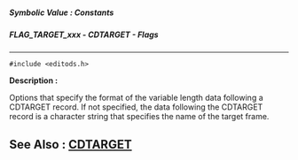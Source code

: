 ##### Symbolic Value : Constants
##### FLAG_TARGET_xxx - CDTARGET - Flags
---
```
#include <editods.h>
```
**Description :**

Options that specify the format of the variable length data following a 
CDTARGET record.  If not specified, the data following the CDTARGET record is a 
character string that specifies the name of the target frame.

**See Also :**
[CDTARGET](/reference/Data/CDTARGET)
---
